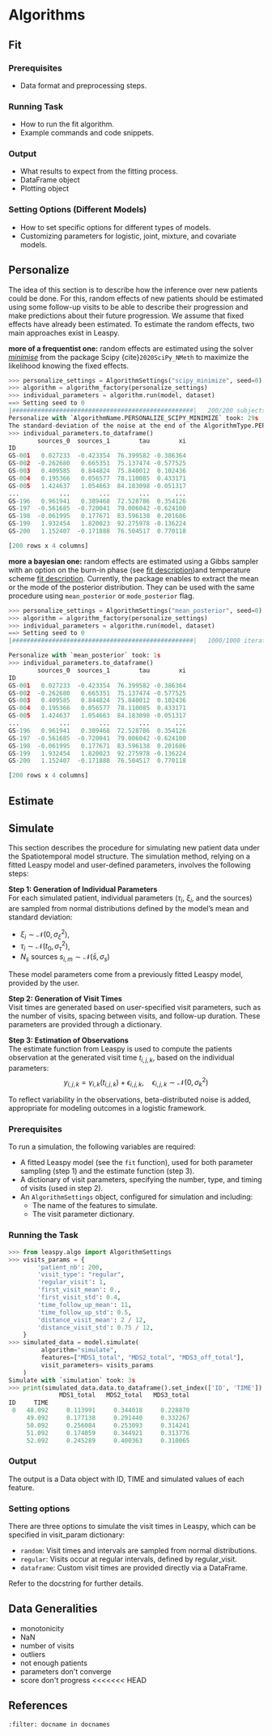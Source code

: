 # Algorithms

## Fit
### Prerequisites
   - Data format and preprocessing steps.
### Running Task
   - How to run the fit algorithm.
   - Example commands and code snippets.
### Output
   - What results to expect from the fitting process.
   - DataFrame object 
   - Plotting object 
### Setting Options (Different Models)
   - How to set specific options for different types of models.
   - Customizing parameters for logistic, joint, mixture, and covariate models.

## Personalize

The idea of this section is to describe how the inference over new patients could be done. For this, random effects of new patients should be estimated using some follow-up visits to be able to describe their progression and make predictions about their future progression. We assume that fixed effects have already been estimated. To estimate the random effects, two main approaches exist in Leaspy. 

__more of a frequentist one:__ random effects are estimated using the solver [_minimise_](https://docs.scipy.org/doc/scipy/reference/generated/scipy.optimize.minimize.html) from the package Scipy {cite}`2020SciPy_NMeth` to maximize the likelihood knowing the fixed effects.

```python
>>> personalize_settings = AlgorithmSettings("scipy_minimize", seed=0)
>>> algorithm = algorithm_factory(personalize_settings)
>>> individual_parameters = algorithm.run(model, dataset)
==> Setting seed to 0
|##################################################|   200/200 subjects
Personalize with `AlgorithmName.PERSONALIZE_SCIPY_MINIMIZE` took: 29s
The standard-deviation of the noise at the end of the AlgorithmType.PERSONALIZE is: 6.85%
>>> individual_parameters.to_dataframe()
        sources_0  sources_1        tau        xi
ID
GS-001   0.027233  -0.423354  76.399582 -0.386364
GS-002  -0.262680   0.665351  75.137474 -0.577525
GS-003   0.409585   0.844824  75.840012  0.102436
GS-004   0.195366   0.056577  78.110085  0.433171
GS-005   1.424637   1.054663  84.183098 -0.051317
...           ...        ...        ...       ...
GS-196   0.961941   0.389468  72.528786  0.354126
GS-197  -0.561685  -0.720041  79.006042 -0.624100
GS-198  -0.061995   0.177671  83.596138  0.201686
GS-199   1.932454   1.820023  92.275978 -0.136224
GS-200   1.152407  -0.171888  76.504517  0.770118

[200 rows x 4 columns]
```

__more a bayesian one:__ random effects are estimated using a Gibbs sampler with an option on the burn-in phase (see [fit description](##Fit))and temperature scheme [fit description](##Fit). Currently, the package enables to extract the mean or the mode of the posterior distribution. They can be used with the same procedure using `mean_posterior` or `mode_posterior` flag. 

```python
>>> personalize_settings = AlgorithmSettings("mean_posterior", seed=0)
>>> algorithm = algorithm_factory(personalize_settings)
>>> individual_parameters = algorithm.run(model, dataset)
==> Setting seed to 0
|##################################################|   1000/1000 iterations

Personalize with `mean_posterior` took: 1s
>>> individual_parameters.to_dataframe()
        sources_0  sources_1        tau        xi
ID
GS-001   0.027233  -0.423354  76.399582 -0.386364
GS-002  -0.262680   0.665351  75.137474 -0.577525
GS-003   0.409585   0.844824  75.840012  0.102436
GS-004   0.195366   0.056577  78.110085  0.433171
GS-005   1.424637   1.054663  84.183098 -0.051317
...           ...        ...        ...       ...
GS-196   0.961941   0.389468  72.528786  0.354126
GS-197  -0.561685  -0.720041  79.006042 -0.624100
GS-198  -0.061995   0.177671  83.596138  0.201686
GS-199   1.932454   1.820023  92.275978 -0.136224
GS-200   1.152407  -0.171888  76.504517  0.770118

[200 rows x 4 columns]
```


## Estimate
## Simulate

This section describes the procedure for simulating new patient data under the Spatiotemporal model structure. The simulation method, relying on a fitted Leaspy model and user-defined parameters, involves the following steps:

**Step 1: Generation of Individual Parameters** <br>
For each simulated patient, individual parameters ($\tau_i$, $\xi_i$, and the sources) are sampled from normal distributions defined by the model’s mean and standard deviation:<br>
- $\xi_i \sim \mathcal{N}\left(0, \sigma^2_{\xi}\right)$,
- $\tau_i \sim \mathcal{N}\left(t_0, \sigma^2_{\tau}\right)$,
- $N_s \text{ sources } s_{i,m} \sim \mathcal{N}\left(\bar{s}, \sigma_s\right)$

These model parameters come from a previously fitted Leaspy model, provided by the user. 

**Step 2: Generation of Visit Times** <br>
Visit times are generated based on user-specified visit parameters, such as the number of visits, spacing between visits, and follow-up duration. These parameters are provided through a dictionary.

**Step 3: Estimation of Observations** <br>
The estimate function from Leaspy is used to compute the patients observation at the generated visit time $t_{i,j,k}$, based on the individual parameters:<br>
$$
y_{i,j,k} = \gamma_{i,k}(t_{i,j,k}) + \epsilon_{i,j,k}, \quad \epsilon_{i,j,k} \sim \mathcal{N}(0, \sigma^2_k)
$$

To reflect variability in the observations, beta-distributed noise is added, appropriate for modeling outcomes in a logistic framework.

### Prerequisites
To run a simulation, the following variables are required:
- A fitted Leaspy model (see the `fit` function), used for both parameter sampling (step 1) and the estimate function (step 3).
- A dictionary of visit parameters, specifying the number, type, and timing of visits (used in step 2).
- An `AlgorithmSettings` object, configured for simulation and including:
  - The name of the features to simulate.
  - The visit parameter dictionary.

### Running the Task

```python
>>> from leaspy.algo import AlgorithmSettings
>>> visits_params = {
        'patient_nb': 200,
        'visit_type': "regular",
        'regular_visit': 1,
        'first_visit_mean': 0.,
        'first_visit_std': 0.4,
        'time_follow_up_mean': 11,
        'time_follow_up_std': 0.5,
        'distance_visit_mean': 2 / 12,
        'distance_visit_std': 0.75 / 12,
    }
>>> simulated_data = model.simulate( 
         algorithm="simulate", 
         features=["MDS1_total", "MDS2_total", "MDS3_off_total"],
         visit_parameters= visits_params
    )
Simulate with `simulation` took: 3s
>>> print(simulated_data.data.to_dataframe().set_index(['ID', 'TIME']).head())
              MDS1_total   MDS2_total   MDS3_total
ID     TIME
 0   48.092     0.113991     0.344018     0.228870
     49.092     0.177138     0.291440     0.332267
     50.092     0.256084     0.253093     0.314241
     51.092     0.174059     0.344921     0.313776
     52.092     0.245289     0.400363     0.310065
```

### Output

The output is a Data object with ID, TIME and simulated values of each feature. 

### Setting options

There are three options to simulate the visit times in Leaspy, which can be specified in visit_param dictionary: 
- `random`: Visit times and intervals are sampled from normal distributions.
- `regular`: Visits occur at regular intervals, defined by regular_visit. 
- `dataframe`: Custom visit times are provided directly via a DataFrame.

Refer to the docstring for further details.


## Data Generalities
- monotonicity
- NaN 
- number of visits 
- outliers
- not enough patients 
- parameters don't converge 
- score don't progress
<<<<<<< HEAD

## References

```{bibliography}
:filter: docname in docnames
```